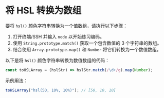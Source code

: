 # 将 HSL 转换为数组

要将 `hsl()` 颜色字符串转换为一个值数组，请执行以下步骤：

1. 打开终端/SSH 并输入 `node` 以开始练习编码。
2. 使用 `String.prototype.match()` 获取一个包含数值的 3 个字符串的数组。
3. 结合使用 `Array.prototype.map()` 和 `Number` 将它们转换为一个数值数组。

以下是将 `hsl()` 颜色字符串转换为数值数组的代码：

```js
const toHSLArray = (hslStr) => hslStr.match(/\d+/g).map(Number);
```

示例用法：

```js
toHSLArray("hsl(50, 10%, 10%)"); // [50, 10, 10]
```
